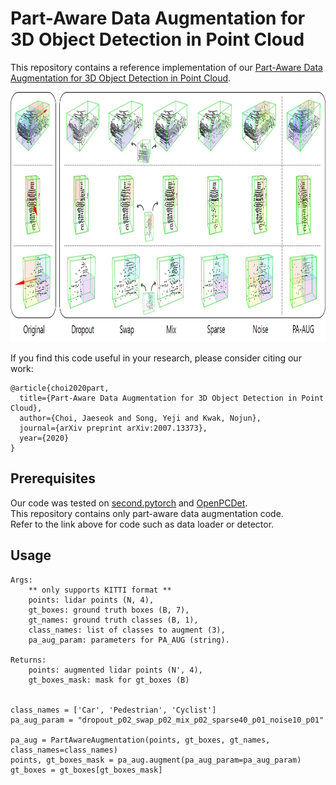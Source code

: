# Part-Aware Data Augmentation for 3D Object Detection in Point Cloud

This repository contains a reference implementation of our [Part-Aware Data Augmentation for 3D Object Detection in Point Cloud](https://arxiv.org/abs/2007.13373).

<p align="center">
  <img src="docs/methods.jpg" width="100%" height="400">
</p>


If you find this code useful in your research, please consider citing our work:
```
@article{choi2020part,
  title={Part-Aware Data Augmentation for 3D Object Detection in Point Cloud},
  author={Choi, Jaeseok and Song, Yeji and Kwak, Nojun},
  journal={arXiv preprint arXiv:2007.13373},
  year={2020}
}
```
## Prerequisites
Our code was tested on [second.pytorch](https://github.com/traveller59/second.pytorch) and [OpenPCDet](https://github.com/open-mmlab/OpenPCDet).  
This repository contains only part-aware data augmentation code.  
Refer to the link above for code such as data loader or detector.

## Usage
```
Args:
    ** only supports KITTI format **
    points: lidar points (N, 4), 
    gt_boxes: ground truth boxes (B, 7),
    gt_names: ground truth classes (B, 1), 
    class_names: list of classes to augment (3),
    pa_aug_param: parameters for PA_AUG (string).

Returns:
    points: augmented lidar points (N', 4),
    gt_boxes_mask: mask for gt_boxes (B)


class_names = ['Car', 'Pedestrian', 'Cyclist']
pa_aug_param = "dropout_p02_swap_p02_mix_p02_sparse40_p01_noise10_p01"

pa_aug = PartAwareAugmentation(points, gt_boxes, gt_names, class_names=class_names)
points, gt_boxes_mask = pa_aug.augment(pa_aug_param=pa_aug_param)
gt_boxes = gt_boxes[gt_boxes_mask]
```